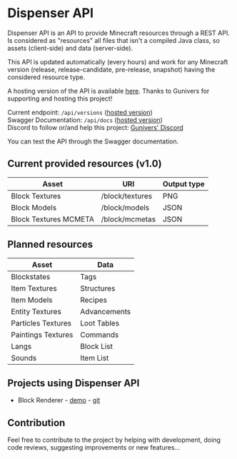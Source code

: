 # Dispenser API

Dispenser API is an API to provide Minecraft resources through a REST API.
Is considered as "resources" all files that isn't a compiled Java class, so assets (client-side) and data (server-side).

This API is updated automatically (every hours) and work for any Minecraft version (release, release-candidate, pre-release, snapshot) having the considered resource type.

A hosting version of the API is available [here](https://dispenser.gunivers.net/). Thanks to Gunivers for supporting and hosting this project!

Current endpoint: `/api/versions` ([hosted version](https://dispenser.gunivers.net/api/versions))  
Swagger Documentation: `/api/docs` ([hosted version](https://dispenser.gunivers.net/api/docs))  
Discord to follow or/and help this project: [Gunivers' Discord](https://discord.gg/8F7cdm9bqs)

You can test the API through the Swagger documentation.

## Current provided resources (v1.0)


| Asset                 | URI             | Output type |
| ----------------------- | ----------------- | ------------- |
| Block Textures        | /block/textures | PNG         |
| Block Models          | /block/models   | JSON        |
| Block Textures MCMETA | /block/mcmetas  | JSON        |

## Planned resources


| Asset              | Data         |
| -------------------- | -------------- |
| Blockstates        | Tags         |
| Item Textures      | Structures   |
| Item Models        | Recipes      |
| Entity Textures    | Advancements |
| Particles Textures | Loot Tables  |
| Paintings Textures | Commands     |
| Langs              | Block List   |
| Sounds             | Item List    |

## Projects using Dispenser API

- Block Renderer - [demo](https://dispenser.gunivers.net/block-renderer) - [git](https://github.com/theogiraudet/Minecraft-Block-Renderer)

## Contribution

Feel free to contribute to the project by helping with development, doing code reviews, suggesting improvements or new features...
